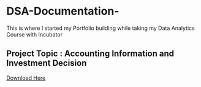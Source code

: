 # DSA-Documentation-

This is where I started my Portfolio building while taking my Data Analytics Course with Incubator

## Project Topic : Accounting Information and Investment Decision
[Download Here](Https://cleanpng.com)

